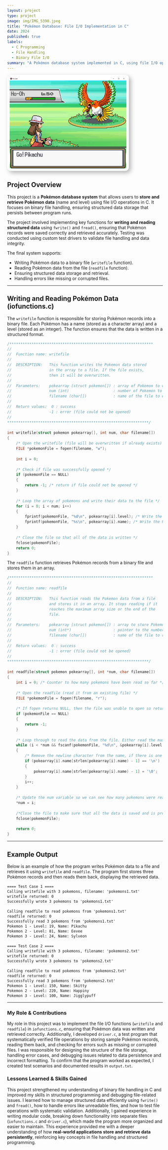```yaml
---
layout: project
type: project
image: img/IMG_5390.jpeg
title: "Pokémon Database: File I/O Implementation in C"
date: 2024
published: true
labels:
  - C Programming
  - File Handling
  - Binary File I/O
summary: "A Pokémon database system implemented in C, using file I/O operations for structured data storage. ICS 212"
---
```


<img class="img-fluid" src="../img/pikachu.webp" style="max-width: 75%; 
                border-radius: 12px; 
                padding: 8px; 
                background-color: white; 
                box-shadow: 6px 6px 15px rgba(0, 0, 0, 0.3);">
                
## Project Overview  
This project is a **Pokémon database system** that allows users to **store and retrieve Pokémon data** (name and level) using file I/O operations in C. It focuses on binary file handling, ensuring structured data storage that persists between program runs.  

The project involved implementing key functions for **writing and reading structured data** using `fwrite()` and `fread()`, ensuring that Pokémon records were saved correctly and retrieved accurately. Testing was conducted using custom test drivers to validate file handling and data integrity.

The final system supports:  
- Writing Pokémon data to a binary file (`writefile` function).  
- Reading Pokémon data from the file (`readfile` function).  
- Ensuring structured data storage and retrieval.  
- Handling errors like missing or corrupted files.  

---

##  **Writing and Reading Pokémon Data (iofunctions.c)**

The `writefile` function is responsible for storing Pokémon records into a binary file. Each Pokémon has a name (stored as a character array) and a level (stored as an integer). The function ensures that the data is written in a structured format.

```c
/*****************************************************************
//
//  Function name: writefile
//
//  DESCRIPTION:   This function writes the Pokemon data stored 
//                 in the array to a file. If the file exists, 
//                 then it will be overwritten.
//
//  Parameters:    pokearray (struct pokemon[]) : array of Pokemon to write
//                 num (int)                    : number of Pokemon to write
//                 filename (char[])            : name of the file to write to
//
//  Return values:  0 : success
//                 -1 : error (file could not be opened)
//
****************************************************************/

int writefile(struct pokemon pokearray[], int num, char filename[])
{  
    /* Open the writefile (file will be overwritten if already exists) */
    FILE *pokemonFile = fopen(filename, "w");
    
    int i = 0;

    /* Check if file was successfully opened */
    if (pokemonFile == NULL) 
    {
        return -1; /* return if file could not be opened */
    }
    
    /* Loop the array of pokemons and write their data to the file */
    for (i = 0; i < num; i++) 
    {
        fprintf(pokemonFile, "%d\n", pokearray[i].level); /* Write the Pokemon's level */
        fprintf(pokemonFile, "%s\n", pokearray[i].name); /* Write the Pokemon's name */
    }
    
    /* Close the file so that all of the data is written */
    fclose(pokemonFile);
    return 0;
}

```
The `readfile` function retrieves Pokémon records from a binary file and stores them in an array.

```c
/*****************************************************************
//
//  Function name: readfile
//
//  DESCRIPTION:   This function reads the Pokemon data from a file
//                 and stores it in an array. It stops reading if it 
//                 reaches the maximum array size or the end of the 
//                 file. 
//
//  Parameters:    pokearray (struct pokemon[]) : array to store Pokemon data
//                 num (int*)                   : pointer to the number of Pokemon
//                 filename (char[])            : name of the file to read from
//
//  Return values:  0 : success
//                 -1 : error (file could not be opened)
//
****************************************************************/

int readfile(struct pokemon pokearray[], int *num, char filename[])
{
    int i = 0; /* Counter to how many pokemons have been read so far */

    /* Open the readfile (read it from an existing file) */
    FILE *pokemonFile = fopen(filename, "r");

    /* If fopen returns NULL, then the file was unable to open so return -1 */
    if (pokemonFile == NULL) 
    {
        return -1;
    }

    /* Loop through to read the data from the file. Either read the max number of pokemons or until it reaches the end of the file */
    while (i < *num && fscanf(pokemonFile, "%d\n", &pokearray[i].level) != EOF && fgets(pokearray[i].name, sizeof(pokearray[i].name), pokemonFile) != NULL) 
    {
        /* Remove the newline character from the name, if there is one */
        if (pokearray[i].name[strlen(pokearray[i].name) - 1] == '\n')
        {
            pokearray[i].name[strlen(pokearray[i].name) - 1] = '\0';
        }
        i++;
    }
    
    /* Update the num variable so we can see how many pokemons were read */
    *num = i;
    
    /*Close the file to make sure that all the data is saved and is properly closed */
    fclose(pokemonFile);

    return 0;
}
```
---
##  **Example Output**

Below is an example of how the program writes Pokémon data to a file and retrieves it using `writefile` and `readfile`. The program first stores three Pokémon records and then reads them back, displaying the retrieved data.

```
==== Test Case 1 ====
Calling writefile with 3 pokemons, filename: 'pokemons1.txt'
writefile returned: 0
Successfully wrote 3 pokemons to 'pokemons1.txt'

Calling readfile to read pokemons from 'pokemons1.txt'
readfile returned: 0
Successfully read 3 pokemons from 'pokemons1.txt'
Pokemon 1 - Level: 19, Name: Pikachu
Pokemon 2 - Level: 81, Name: Eevee
Pokemon 3 - Level: 24, Name: Sylveon

==== Test Case 2 ====
Calling writefile with 3 pokemons, filename: 'pokemons2.txt'
writefile returned: 0
Successfully wrote 3 pokemons to 'pokemons2.txt'

Calling readfile to read pokemons from 'pokemons2.txt'
readfile returned: 0
Successfully read 3 pokemons from 'pokemons2.txt'
Pokemon 1 - Level: 150, Name: Skitty
Pokemon 2 - Level: 220, Name: Happiny
Pokemon 3 - Level: 100, Name: Jigglypuff
```
---
###  **My Role & Contributions**
My role in this project was to implement the file I/O functions (`writefile` and `readfile`) in `iofunctions.c`, ensuring that Pokémon data was written and retrieved correctly. Additionally, I developed `driver.c`, a test program that systematically verified file operations by storing sample Pokémon records, reading them back, and checking for errors such as missing or corrupted files. I was responsible for designing the structure of the file storage, handling error cases, and debugging issues related to data persistence and incorrect formatting. To confirm that the program worked as expected, I created test scenarios and documented results in `output.txt`.  

###  **Lessons Learned & Skills Gained**
This project strengthened my understanding of binary file handling in C and improved my skills in structured programming and debugging file-related issues. I learned how to manage structured data efficiently using `fwrite()` and `fread()`, how to handle errors like unreadable files, and how to test file operations with systematic validation. Additionally, I gained experience in writing modular code, breaking down functionality into separate files (`iofunctions.c` and `driver.c`), which made the program more organized and easier to maintain. This experience provided me with a deeper understanding of how **real-world applications store and retrieve data persistently**, reinforcing key concepts in file handling and structured programming.
